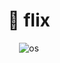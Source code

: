 <div align="center">
  <h1>📄 flix</h1>
  
  <img alt="os" src="https://img.shields.io/badge/os-Arch Linux-blueviolet" />
